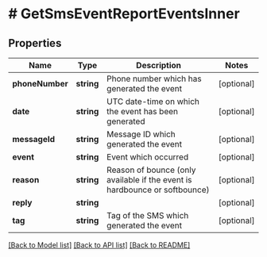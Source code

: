 # # GetSmsEventReportEventsInner

## Properties

Name | Type | Description | Notes
------------ | ------------- | ------------- | -------------
**phoneNumber** | **string** | Phone number which has generated the event | [optional]
**date** | **string** | UTC date-time on which the event has been generated | [optional]
**messageId** | **string** | Message ID which generated the event | [optional]
**event** | **string** | Event which occurred | [optional]
**reason** | **string** | Reason of bounce (only available if the event is hardbounce or softbounce) | [optional]
**reply** | **string** |  | [optional]
**tag** | **string** | Tag of the SMS which generated the event | [optional]

[[Back to Model list]](../../README.md#models) [[Back to API list]](../../README.md#endpoints) [[Back to README]](../../README.md)
